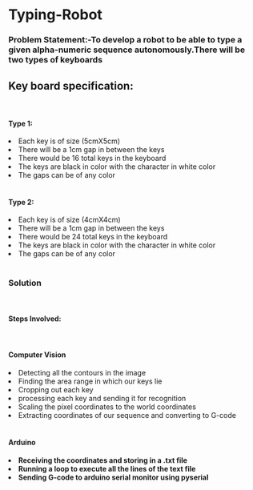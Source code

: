 # Typing-Robot
<H3>Problem Statement:-To develop a robot to be able to type a given alpha-numeric sequence autonomously.There will be two types of keyboards</H3>

<H2>Key board specification:</H2>
<br>
<H4>Type 1:</H4>

<li>Each key is of size (5cmX5cm)</li>
<li>There will be a 1cm gap in between the keys</li>
<li>There would be 16 total keys in the keyboard</li>
<li>The keys are black in color with the character in white color</li>
<li>The gaps can be of any color</li>
<br>
<H4>Type 2:</H4>

<li>Each key is of size (4cmX4cm)</li>
<li>There will be a 1cm gap in between the keys</li>
<li>There would be 24 total keys in the keyboard</li>
<li>The keys are black in color with the character in white color</li>
<li>The gaps can be of any color</li>
 <br>
<H3>Solution</H3>
  <br>
<H4>Steps Involved:</H4>
<br>
<H4>Computer Vision</H4>
<li>Detecting all the contours in the image</li>
<li>Finding the area range in which our keys lie</li>
<li>Cropping out each key</li>
<li>processing each key and sending it for recognition</li>
<li>Scaling the pixel coordinates to the world coordinates</li>
<li>Extracting coordinates of our sequence and converting to G-code</li>
  <br>
<H4>Arduino<H4>

<li>Receiving the coordinates and storing in a .txt file</li>
<li>Running a loop to execute all the lines of the text file</li>
<li>Sending G-code to arduino serial monitor using pyserial</li>
